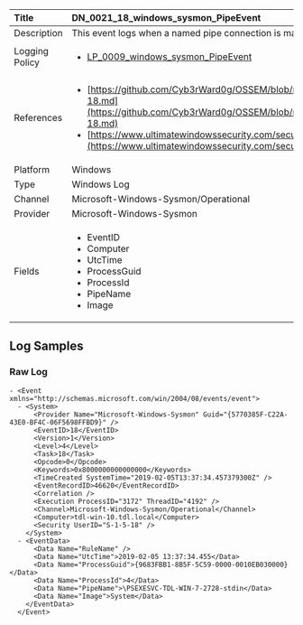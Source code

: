 | Title          | DN_0021_18_windows_sysmon_PipeEvent                                                                                                      |
|:---------------|:-----------------------------------------------------------------------------------------------------------------|
| Description    | This event logs when a named pipe connection is made between a client and a server.                                                                                                |
| Logging Policy | <ul><li>[LP_0009_windows_sysmon_PipeEvent](../Logging_Policies/LP_0009_windows_sysmon_PipeEvent.md)</li></ul> |
| References     | <ul><li>[https://github.com/Cyb3rWard0g/OSSEM/blob/master/data_dictionaries/windows/sysmon/event-18.md](https://github.com/Cyb3rWard0g/OSSEM/blob/master/data_dictionaries/windows/sysmon/event-18.md)</li><li>[https://www.ultimatewindowssecurity.com/securitylog/encyclopedia/event.aspx?eventid=90018](https://www.ultimatewindowssecurity.com/securitylog/encyclopedia/event.aspx?eventid=90018)</li></ul>                                  |
| Platform       | Windows    																																															  |
| Type           | Windows Log        																																															  |
| Channel        | Microsoft-Windows-Sysmon/Operational     																																															  |
| Provider       | Microsoft-Windows-Sysmon    																																															  |
| Fields         | <ul><li>EventID</li><li>Computer</li><li>UtcTime</li><li>ProcessGuid</li><li>ProcessId</li><li>PipeName</li><li>Image</li></ul>                                               |


## Log Samples

### Raw Log

```
- <Event xmlns="http://schemas.microsoft.com/win/2004/08/events/event">
  - <System>
      <Provider Name="Microsoft-Windows-Sysmon" Guid="{5770385F-C22A-43E0-BF4C-06F5698FFBD9}" /> 
      <EventID>18</EventID> 
      <Version>1</Version> 
      <Level>4</Level> 
      <Task>18</Task> 
      <Opcode>0</Opcode> 
      <Keywords>0x8000000000000000</Keywords> 
      <TimeCreated SystemTime="2019-02-05T13:37:34.457379300Z" /> 
      <EventRecordID>46620</EventRecordID> 
      <Correlation /> 
      <Execution ProcessID="3172" ThreadID="4192" /> 
      <Channel>Microsoft-Windows-Sysmon/Operational</Channel> 
      <Computer>tdl-win-10.tdl.local</Computer> 
      <Security UserID="S-1-5-18" /> 
    </System>
  - <EventData>
      <Data Name="RuleName" /> 
      <Data Name="UtcTime">2019-02-05 13:37:34.455</Data> 
      <Data Name="ProcessGuid">{9683FBB1-8B5F-5C59-0000-0010EB030000}</Data> 
      <Data Name="ProcessId">4</Data> 
      <Data Name="PipeName">\PSEXESVC-TDL-WIN-7-2728-stdin</Data> 
      <Data Name="Image">System</Data> 
    </EventData>
  </Event>

```





